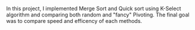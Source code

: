 In this project, I implemented Merge Sort and Quick sort using K-Select algorithm and comparing both random and "fancy" Pivoting. The final goal was to compare speed and efficency of each methods.
